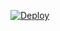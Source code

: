 
[![Deploy](https://www.herokucdn.com/deploy/button.svg)](https://www.heroku.com/deploy?template=https://github.com/rajsahab986-oss/YouTube)


 
